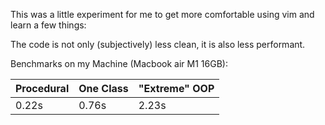 This was a little experiment for me to get more comfortable using vim and learn a few things:

The code is not only (subjectively) less clean, it is also less performant.

Benchmarks on my Machine (Macbook air M1 16GB):

| Procedural | One Class | "Extreme" OOP |
| --- | --- | --- |
| 0.22s | 0.76s | 2.23s |
